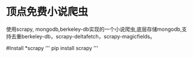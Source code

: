 # 顶点免费小说爬虫
使用scrapy, mongodb,berkeley-db实现的一个小说爬虫,底层存储mongodb,支持去重berkeley-db，scrapy-deltafetch，scrapy-magicfields。

#Install 
*scrapy
  '''
    pip install scrapy 
  '''

